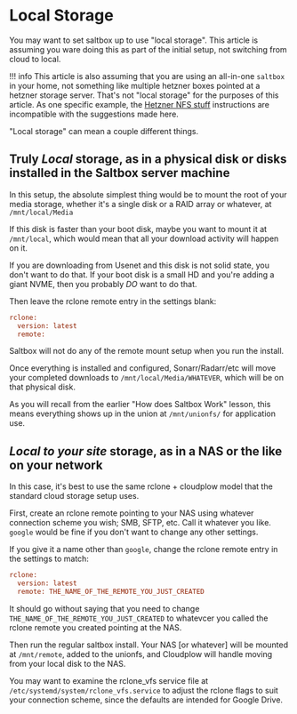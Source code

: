 # Local Storage

You may want to set saltbox up to use "local storage".  This article is assuming you ware doing this as part of the initial setup, not switching from cloud to local.

!!! info
    This article is also assuming that you are using an all-in-one `saltbox` in your home, not something like multiple hetzner boxes pointed at a hetzner storage server.  That's not "local storage" for the purposes of this article.  As one specific example, the [Hetzner NFS stuff](../apps/hetzner_nfs.md) instructions are incompatible with the suggestions made here.

"Local storage" can mean a couple different things.

## Truly *Local* storage, as in a physical disk or disks installed in the Saltbox server machine

In this setup, the absolute simplest thing would be to mount the root of your media storage, whether it's a single disk or a RAID array or whatever, at `/mnt/local/Media`

If this disk is faster than your boot disk, maybe you want to mount it at `/mnt/local`, which would mean that all your download activity will happen on it.  

If you are downloading from Usenet and this disk is not solid state, you don't want to do that.  If your boot disk is a small HD and you're adding a giant NVME, then you probably _DO_ want to do that.

Then leave the rclone remote entry in the settings blank:

```ini
rclone:
  version: latest 
  remote: 
```

Saltbox will not do any of the remote mount setup when you run the install.

Once everything is installed and configured, Sonarr/Radarr/etc will move your completed downloads to `/mnt/local/Media/WHATEVER`, which will be on that physical disk.

As you will recall from the earlier "How does Saltbox Work" lesson, this means everything shows up in the union at `/mnt/unionfs/` for application use.

## *Local to your site* storage, as in a NAS or the like on your network

In this case, it's best to use the same rclone + cloudplow model that the standard cloud storage setup uses.

First, create an rclone remote pointing to your NAS using whatever connection scheme you wish; SMB, SFTP, etc.  Call it whatever you like.  `google` would be fine if you don't want to change any other settings.

If you give it a name other than `google`, change the rclone remote entry in the settings to match:

```ini
rclone:
  version: latest 
  remote: THE_NAME_OF_THE_REMOTE_YOU_JUST_CREATED
```
It should go without saying that you need to change `THE_NAME_OF_THE_REMOTE_YOU_JUST_CREATED` to whatevcer you called the rclone remote you created pointing at the NAS.

Then run the regular saltbox install.  Your NAS [or whatever] will be mounted at `/mnt/remote`, added to the unionfs, and Cloudplow will handle moving from your local disk to the NAS.

You may want to examine the rclone_vfs service file at `/etc/systemd/system/rclone_vfs.service` to adjust the rclone flags to suit your connection scheme, since the defaults are intended for Google Drive.
